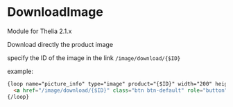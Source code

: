 # DownloadImage
Module for Thelia 2.1.x

Download directly the product image

specify the ID of the image in the link  `/image/download/{$ID}`

example:

```html
{loop name="picture_info" type="image" product="{$ID}" width="200" height="200" resize_mode="borders"}
  <a href="/image/download/{$ID}" class="btn btn-default" role="button">{intl l="Download"}</a>
{/loop}
```
